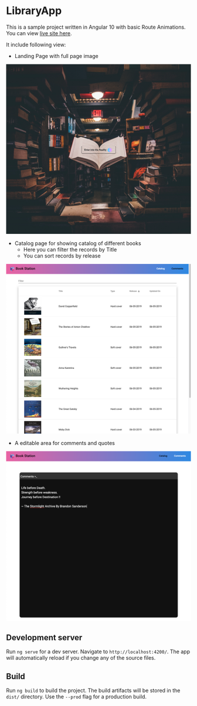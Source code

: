 # LibraryApp

This is a sample project written in Angular 10 with basic Route Animations. You can view [live site here](https://thejsdeveloper-library-app.netlify.app).

It include following view:

- Landing Page with full page image

![Landing page](src/assets/screenshots/landing-page.png?raw=true)

- Catalog page for showing catalog of different books
  - Here you can filter the records by Title
  - You can sort records by release

![Catalog Page](src/assets/screenshots/catalog-page.png?raw=true)

- A editable area for comments and quotes

![Catalog Page](src/assets/screenshots/editor-page.png?raw=true)

## Development server

Run `ng serve` for a dev server. Navigate to `http://localhost:4200/`. The app will automatically reload if you change any of the source files.

## Build

Run `ng build` to build the project. The build artifacts will be stored in the `dist/` directory. Use the `--prod` flag for a production build.
